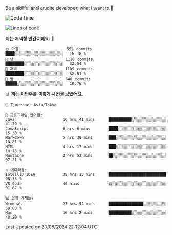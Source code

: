 Be a skillful and erudite developer, what I want to.👶

<!--START_SECTION:waka-->
![Code Time](http://img.shields.io/badge/Code%20Time-1%2C194%20hrs%2049%20mins-blue)

![Lines of code](https://img.shields.io/badge/%EC%A0%80%EB%8A%94%20%EC%97%AC%ED%83%9C%EA%B9%8C%EC%A7%80%20-2.7%20million%20%EC%A4%84%EC%9D%98%20%EC%BD%94%EB%93%9C%EB%A5%BC%20%EC%9E%91%EC%84%B1%ED%96%88%EC%96%B4%EC%9A%94.-blue)

**저는 저녁형 인간이에요. 🦉** 

```text
🌞 아침                     552 commits         ████░░░░░░░░░░░░░░░░░░░░░   16.18 % 
🌆 낮　                     1110 commits        ████████░░░░░░░░░░░░░░░░░   32.54 % 
🌃 저녁                     1109 commits        ████████░░░░░░░░░░░░░░░░░   32.51 % 
🌙 밤　                     640 commits         █████░░░░░░░░░░░░░░░░░░░░   18.76 % 
```


📊 **저는 이번주를 이렇게 시간을 보냈어요.** 

```text
🕑︎ Timezone: Asia/Tokyo

💬 프로그래밍 언어들: 
Java                     16 hrs 41 mins      ██████████░░░░░░░░░░░░░░░   41.79 % 
JavaScript               6 hrs 6 mins        ████░░░░░░░░░░░░░░░░░░░░░   15.30 % 
Markdown                 5 hrs 30 mins       ███░░░░░░░░░░░░░░░░░░░░░░   13.81 % 
HTML                     4 hrs 17 mins       ███░░░░░░░░░░░░░░░░░░░░░░   10.73 % 
Mustache                 2 hrs 52 mins       ██░░░░░░░░░░░░░░░░░░░░░░░   07.21 % 

🔥 에디터들: 
IntelliJ IDEA            39 hrs 15 mins      █████████████████████████   98.33 % 
VS Code                  40 mins             ░░░░░░░░░░░░░░░░░░░░░░░░░   01.67 % 

💻 운영 체제들: 
Windows                  23 hrs 52 mins      ███████████████░░░░░░░░░░   59.80 % 
Mac                      16 hrs 2 mins       ██████████░░░░░░░░░░░░░░░   40.20 % 
```


 Last Updated on 20/08/2024 22:12:04 UTC
<!--END_SECTION:waka-->

